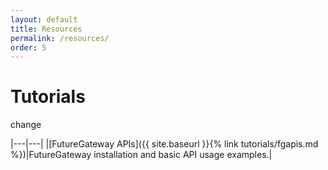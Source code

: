 ```yaml
---
layout: default
title: Resources
permalink: /resources/
order: 5
---
```


# Tutorials
change

|---|---|
|[FutureGateway APIs]({{ site.baseurl }}{% link tutorials/fgapis.md %})|FutureGateway installation and basic API usage examples.|


[INFN]: https://www.infn.it
[INFNCT]: https://www.ct.infn.it
[INDIGO-DC]: https://www.indigo-datacloud.eu
[EOSC-HUB]: https://www.eosc-hub.eu
[FGF]: https://github.com/FutureGatewayFramework
[FG]: https://github.com/indigo-dc/fgDocumentation
[INVENIORDMPM]: https://indico.cern.ch/event/854421/page/18559-general-information
[INFNOAR]: https://www.openaccessrepository.it
